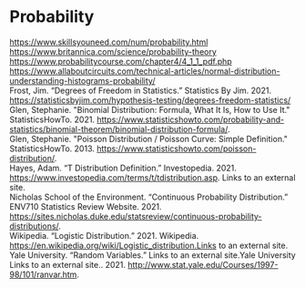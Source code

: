 # Probability

https://www.skillsyouneed.com/num/probability.html  
https://www.britannica.com/science/probability-theory  
https://www.probabilitycourse.com/chapter4/4_1_1_pdf.php  
https://www.allaboutcircuits.com/technical-articles/normal-distribution-understanding-histograms-probability/  
Frost, Jim. “Degrees of Freedom in Statistics.” Statistics By Jim. 2021. https://statisticsbyjim.com/hypothesis-testing/degrees-freedom-statistics/  
Glen, Stephanie. "Binomial Distribution: Formula, What It Is, How to Use It." StatisticsHowTo. 2021. https://www.statisticshowto.com/probability-and-statistics/binomial-theorem/binomial-distribution-formula/.  
Glen, Stephanie. "Poisson Distribution / Poisson Curve: Simple Definition." StatisticsHowTo. 2013. https://www.statisticshowto.com/poisson-distribution/.  
Hayes, Adam. “T Distribution Definition.” Investopedia. 2021. https://www.investopedia.com/terms/t/tdistribution.asp. Links to an external site.  
Nicholas School of the Environment. “Continuous Probability Distribution.” ENV710 Statistics Review Website. 2021. https://sites.nicholas.duke.edu/statsreview/continuous-probability-distributions/.  
Wikipedia. “Logistic Distribution.” 2021. Wikipedia. https://en.wikipedia.org/wiki/Logistic_distribution.Links to an external site.  
Yale University. “Random Variables.”  Links to an external site.Yale University Links to an external site.. 2021. http://www.stat.yale.edu/Courses/1997-98/101/ranvar.htm.  

 
